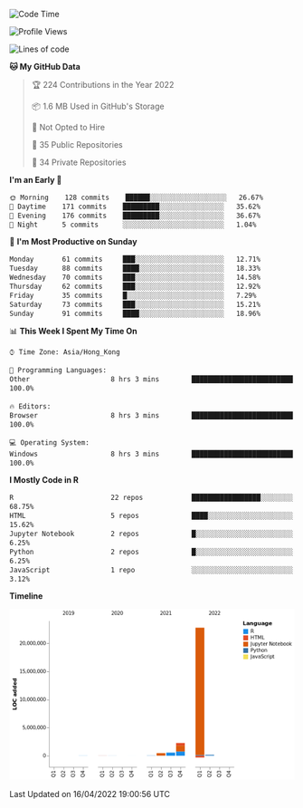 

<!--**wt12318/wt12318** is a ✨ _special_ ✨ repository because its `README.md` (this file) appears on your GitHub profile.-->

<!--START_SECTION:waka-->
![Code Time](http://img.shields.io/badge/Code%20Time-115%20hrs%2039%20mins-blue)

![Profile Views](http://img.shields.io/badge/Profile%20Views-0-blue)

![Lines of code](https://img.shields.io/badge/From%20Hello%20World%20I%27ve%20Written-26%20Million%20lines%20of%20code-blue)

**🐱 My GitHub Data** 

> 🏆 224 Contributions in the Year 2022
 > 
> 📦 1.6 MB Used in GitHub's Storage 
 > 
> 🚫 Not Opted to Hire
 > 
> 📜 35 Public Repositories 
 > 
> 🔑 34 Private Repositories  
 > 
**I'm an Early 🐤** 

```text
🌞 Morning    128 commits    ██████░░░░░░░░░░░░░░░░░░░   26.67% 
🌆 Daytime    171 commits    █████████░░░░░░░░░░░░░░░░   35.62% 
🌃 Evening    176 commits    █████████░░░░░░░░░░░░░░░░   36.67% 
🌙 Night      5 commits      ░░░░░░░░░░░░░░░░░░░░░░░░░   1.04%

```
📅 **I'm Most Productive on Sunday** 

```text
Monday       61 commits     ███░░░░░░░░░░░░░░░░░░░░░░   12.71% 
Tuesday      88 commits     ████░░░░░░░░░░░░░░░░░░░░░   18.33% 
Wednesday    70 commits     ███░░░░░░░░░░░░░░░░░░░░░░   14.58% 
Thursday     62 commits     ███░░░░░░░░░░░░░░░░░░░░░░   12.92% 
Friday       35 commits     █░░░░░░░░░░░░░░░░░░░░░░░░   7.29% 
Saturday     73 commits     ███░░░░░░░░░░░░░░░░░░░░░░   15.21% 
Sunday       91 commits     ████░░░░░░░░░░░░░░░░░░░░░   18.96%

```


📊 **This Week I Spent My Time On** 

```text
⌚︎ Time Zone: Asia/Hong_Kong

💬 Programming Languages: 
Other                    8 hrs 3 mins        █████████████████████████   100.0%

🔥 Editors: 
Browser                  8 hrs 3 mins        █████████████████████████   100.0%

💻 Operating System: 
Windows                  8 hrs 3 mins        █████████████████████████   100.0%

```

**I Mostly Code in R** 

```text
R                        22 repos            █████████████████░░░░░░░░   68.75% 
HTML                     5 repos             ████░░░░░░░░░░░░░░░░░░░░░   15.62% 
Jupyter Notebook         2 repos             █░░░░░░░░░░░░░░░░░░░░░░░░   6.25% 
Python                   2 repos             █░░░░░░░░░░░░░░░░░░░░░░░░   6.25% 
JavaScript               1 repo              ░░░░░░░░░░░░░░░░░░░░░░░░░   3.12%

```


**Timeline**

![Chart not found](https://raw.githubusercontent.com/wt12318/wt12318/main/charts/bar_graph.png) 


 Last Updated on 16/04/2022 19:00:56 UTC
<!--END_SECTION:waka-->


